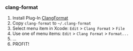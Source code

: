 ### clang-format

1. Install Plug-In [ClangFormat](https://github.com/travisjeffery/ClangFormat-Xcode/)
2. Copy `clang-format` to `~/.clang-format`
3. Select menu item in Xcode: `Edit` > `Clang Format` > `File`
4. Use one of menu items: `Edit` > `Clang Format` > `Format...`
5. ...
6. PROFIT!
